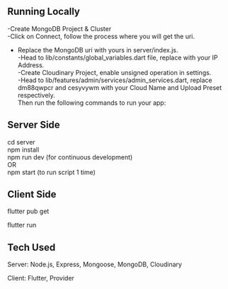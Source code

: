 ## Running Locally

-Create MongoDB Project & Cluster <br>
-Click on Connect, follow the process where you will get the uri.<br>

- Replace the MongoDB uri with yours in server/index.js.<br>
  -Head to lib/constants/global_variables.dart file, replace with your IP Address.<br>
  -Create Cloudinary Project, enable unsigned operation in settings.<br>
  -Head to lib/features/admin/services/admin_services.dart, replace dm88qwpcr and cesyvywm with your Cloud Name and Upload Preset respectively.<br>
  Then run the following commands to run your app:<br>

## Server Side

cd server <br>
npm install <br>
npm run dev (for continuous development) <br>
OR<br>
npm start (to run script 1 time)<br>

## Client Side

flutter pub get

flutter run

## Tech Used

Server: Node.js, Express, Mongoose, MongoDB, Cloudinary

Client: Flutter, Provider
